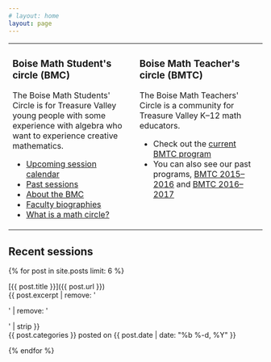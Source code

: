 ```yaml
---
# layout: home
layout: page
---
```


<table>
  <tr>
    <td width="50%" valign="top">
      <h3>Boise Math Student's circle (BMC)</h3>
      <p>
        The Boise Math Students' Circle is for Treasure Valley young people with some experience with algebra who want to experience creative mathematics.
      </p>
      <ul>
        <li><a href="bmc-schedule">Upcoming session calendar</a></li>
        <li><a href="bmc-archive">Past sessions</a></li>
        <li><a href="bmc-about">About the BMC</a></li>
        <li><a href="bmc-faculty">Faculty biographies</a></li>
        <li><a href="bmc-whatis">What is a math circle?</a></li>
      </ul>
    </td>
    <td width="50%" valign="top">
      <h3>Boise Math Teacher's circle (BMTC)</h3>
      <p>
        The Boise Math Teachers' Circle is a community for Treasure Valley K–12 math educators.
      </p>
      <ul>
        <li>Check out the <a href="bmtc1718">current BMTC program</a></li>
        <li>You can also see our past programs, <a href="bmtc1516">BMTC 2015–2016</a> and <a href="bmtc1617">BMTC 2016–2017</a></li>
      </ul>
    </td>
  </tr>
</table>

<!--
* [About the BMTC](bmtc-about)
* [What is a math teacher's circle?](bmtc-whatis)
* [Upcoming session calendar](bmtc-schedule)
* [Past sessions](bmtc-recent)
* [Faculty biographies](bmtc-faculty)
-->

## Recent sessions

{% for post in site.posts limit: 6 %}

[{{ post.title }}]({{ post.url }})  
{{ post.excerpt | remove: '<p>' | remove: '</p>' | strip }}  
<span class="post-meta"><span class="category_name">{{ post.categories }}</span> posted on {{ post.date | date: "%b %-d, %Y" }}</span>

{% endfor %}
